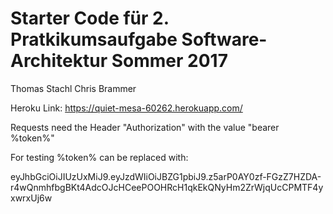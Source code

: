 # Starter Code für 2. Pratkikumsaufgabe Software-Architektur Sommer 2017 

Thomas Stachl
Chris Brammer


Heroku Link: https://quiet-mesa-60262.herokuapp.com/

Requests need the Header "Authorization" with the value "bearer %token%"

For testing %token% can be replaced with:

eyJhbGciOiJIUzUxMiJ9.eyJzdWIiOiJBZG1pbiJ9.z5arP0AY0zf-FGzZ7HZDA-r4wQnmhfbgBKt4AdcOJcHCeePOOHRcH1qkEkQNyHm2ZrWjqUcCPMTF4yxwrxUj6w
